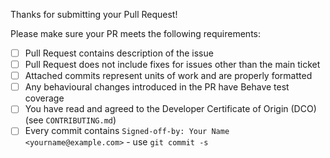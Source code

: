 Thanks for submitting your Pull Request!

Please make sure your PR meets the following requirements:

- [ ] Pull Request contains description of the issue
- [ ] Pull Request does not include fixes for issues other than the main ticket
- [ ] Attached commits represent units of work and are properly formatted
- [ ] Any behavioural changes introduced in the PR have Behave test coverage
- [ ] You have read and agreed to the Developer Certificate of Origin (DCO) (see `CONTRIBUTING.md`)
- [ ] Every commit contains `Signed-off-by: Your Name <yourname@example.com>` - use `git commit -s`
